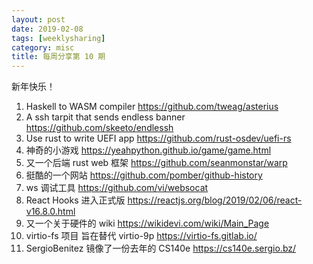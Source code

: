 ```yaml
---
layout: post
date: 2019-02-08
tags: [weeklysharing]
category: misc
title: 每周分享第 10 期
---
```


新年快乐！

1. Haskell to WASM compiler https://github.com/tweag/asterius
2. A ssh tarpit that sends endless banner https://github.com/skeeto/endlessh
3. Use rust to write UEFI app https://github.com/rust-osdev/uefi-rs
4. 神奇的小游戏 https://yeahpython.github.io/game/game.html
5. 又一个后端 rust web 框架 https://github.com/seanmonstar/warp
6. 挺酷的一个网站 https://github.com/pomber/github-history
7. ws 调试工具 https://github.com/vi/websocat
8. React Hooks 进入正式版 https://reactjs.org/blog/2019/02/06/react-v16.8.0.html
9. 又一个关于硬件的 wiki https://wikidevi.com/wiki/Main_Page
10. virtio-fs 项目 旨在替代 virtio-9p https://virtio-fs.gitlab.io/
11. SergioBenitez 镜像了一份去年的 CS140e https://cs140e.sergio.bz/
